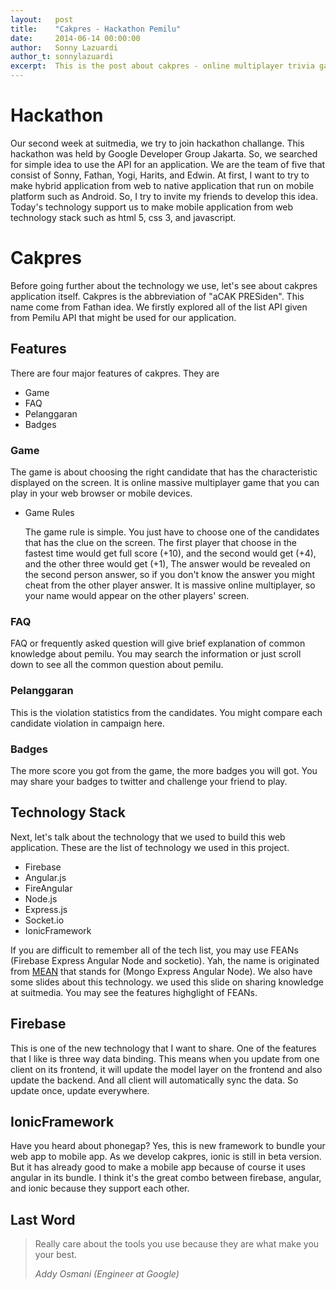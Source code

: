 ```yaml
---
layout:   post
title:    "Cakpres - Hackathon Pemilu"
date:     2014-06-14 00:00:00
author:   Sonny Lazuardi
author_t: sonnylazuardi
excerpt:  This is the post about cakpres - online multiplayer trivia game
---
```


# Hackathon

Our second week at suitmedia, we try to join hackathon challange. This hackathon was held by Google Developer Group Jakarta. So, we searched for simple idea to use the API for an application. We are the team of five that consist of Sonny, Fathan, Yogi, Harits, and Edwin. At first, I want to try to make hybrid application from web to native application that run on mobile platform such as Android. So, I try to invite my friends to develop this idea. Today's technology support us to make mobile application from web technology stack such as html 5, css 3, and javascript.

# Cakpres

Before going further about the technology we use, let's see about cakpres application itself. Cakpres is the abbreviation of "aCAK PRESiden". This name come from Fathan idea. We firstly explored all of the list API given from Pemilu API that might be used for our application.

## Features

There are four major features of cakpres. They are 

- Game
- FAQ
- Pelanggaran
- Badges

### Game

The game is about choosing the right candidate that has the characteristic displayed on the screen. It is online massive multiplayer game that you can play in your web browser or mobile devices.

- Game Rules

	The game rule is simple. You just have to choose one of the candidates that has the clue on the screen. The first player that choose in the fastest time would get full score (+10), and the second would get (+4), and the other three would get (+1), The answer would be revealed on the second person answer, so if you don't know the answer you might cheat from the other player answer. It is massive online multiplayer, so your name would appear on the other players' screen.

### FAQ

FAQ or frequently asked question will give brief explanation of common knowledge about pemilu. You may search the information or just scroll down to see all the common question about pemilu. 

### Pelanggaran

This is the violation statistics from the candidates. You might compare each candidate violation in campaign here.

### Badges

The more score you got from the game, the more badges you will got. You may share your badges to twitter and challenge your friend to play.

<script async class="speakerdeck-embed" data-id="1b1a9f40e638013142215a41fb57398d" data-ratio="1.77777777777778" src="http://speakerdeck.com/assets/embed.js"></script>

## Technology Stack

Next, let's talk about the technology that we used to build this web application. These are the list of technology we used in this project.

- Firebase
- Angular.js
- FireAngular
- Node.js
- Express.js
- Socket.io
- IonicFramework

If you are difficult to remember all of the tech list, you may use FEANs (Firebase Express Angular Node and socketio). Yah, the name is originated from [MEAN](http://mean.io/) that stands for (Mongo Express Angular Node). We also have some slides about this technology. we used this slide on sharing knowledge at suitmedia. You may see the features highglight of FEANs.

<script async class="speakerdeck-embed" data-id="7d779490e258013120e156f45b27b54c" data-ratio="1.77777777777778" src="http://speakerdeck.com/assets/embed.js"></script>

## Firebase

This is one of the new technology that I want to share. One of the features that I like is three way data binding. This means when you update from one client on its frontend, it will update the model layer on the frontend and also update the backend. And all client will automatically sync the data. So update once, update everywhere.

## IonicFramework

Have you heard about phonegap? Yes, this is new framework to bundle your web app to mobile app. As we develop cakpres, ionic is still in beta version. But it has already good to make a mobile app because of course it uses angular in its bundle. I think it's the great combo between firebase, angular, and ionic because they support each other.

## Last Word

> Really care about the tools you use because they are what make you your best.
> 
> *Addy Osmani (Engineer at Google)*



[jekyll]:    http://jekyllrb.com
[gh-pages]:  https://pages.github.com/